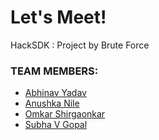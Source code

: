 # Let's Meet!
HackSDK : Project by Brute Force

### TEAM MEMBERS:
- [Abhinav Yadav](https://github.com/thekhurapaatimind)
- [Anushka Nile](https://github.com/anu106)
- [Omkar Shirgaonkar](https://github.com/BulzEye)
- [Subha V Gopal](https://github.com/svg2312)